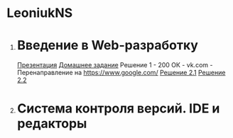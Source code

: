 # LeoniukNS

1. # Введение в Web-разработку

   [Презентация](https://docs.google.com/presentation/d/1zfDRP1nq9DJJbuWsHeGOGXB_qqSscd-lUq0fVfs7E0o/edit)
   [Домашнее задание](https://github.com/AdukarIT/_Tasks_/blob/master/task1.pdf)
    Решение 1 - 200 ОК
              - vk.com
              - Перенаправление на https://www.google.com/
   [Решение 2.1](https://jsfiddle.net/RainyNick/pcjmwtz6/)
   [Решение 2.2](https://jsfiddle.net/RainyNick/uaohds56/)

2. # Система контроля версий. IDE и редакторы
